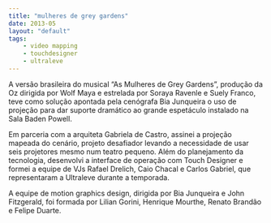 ```yaml
---
title: "mulheres de grey gardens"
date: 2013-05
layout: "default"
tags:
	- video mapping
	- touchdesigner
	- ultraleve
---
```


A versão brasileira do musical “As Mulheres de Grey Gardens”, produção da Oz dirigida por Wolf Maya e estrelada por Soraya Ravenle e Suely Franco, teve como solução apontada pela cenógrafa Bia Junqueira o uso de projeção para dar suporte dramático ao grande espetáculo instalado na Sala Baden Powell.

Em parceria com a arquiteta Gabriela de Castro, assinei a projeção mapeada do cenário, projeto desafiador levando a necessidade de usar seis projetores mesmo num teatro pequeno. Além do planejamento da tecnologia, desenvolvi a interface de operação com Touch Designer e formei a equipe de VJs Rafael Drelich, Caio Chacal e Carlos Gabriel, que representaram a Ultraleve durante a temporada.

A equipe de motion graphics design, dirigida por Bia Junqueira e John Fitzgerald, foi formada por Lilian Gorini, Henrique Mourthe, Renato Brandão e Felipe Duarte.